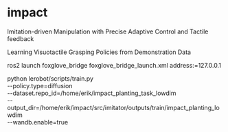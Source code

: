 # impact

Imitation-driven Manipulation with Precise Adaptive Control and Tactile feedback


Learning Visuotactile Grasping Policies from Demonstration Data

ros2 launch foxglove_bridge foxglove_bridge_launch.xml address:=127.0.0.1


python lerobot/scripts/train.py \
    --policy.type=diffusion \
    --dataset.repo_id=/home/erik/impact_planting_task_lowdim \
    --output_dir=/home/erik/impact/src/imitator/outputs/train/impact_planting_lowdim \
    --wandb.enable=true